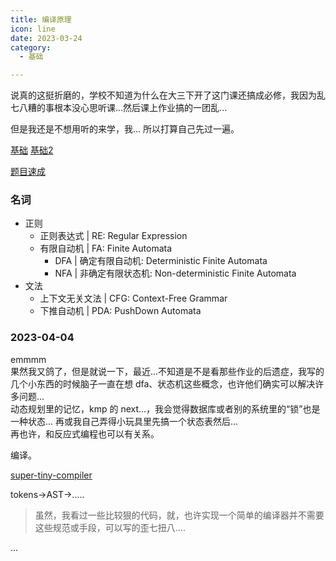 ```yaml
---
title: 编译原理
icon: line
date: 2023-03-24
category:
  - 基础

---
```



说真的这挺折磨的，学校不知道为什么在大三下开了这门课还搞成必修，我因为乱七八糟的事根本没心思听课...然后课上作业搞的一团乱...

但是我还是不想用听的来学，我... 所以打算自己先过一遍。

[基础](https://blog.csdn.net/dong_hfut/category_12066103.html)
[基础2](https://blog.csdn.net/gzn00417/article/details/106885612)

[题目速成](https://blog.csdn.net/dong_hfut/category_12066103.html)

### 名词

- 正则
  - 正则表达式 | RE: Regular Expression
  - 有限自动机 | FA: Finite Automata
    - DFA | 确定有限自动机: Deterministic Finite Automata
    - NFA | 非确定有限状态机: Non-deterministic Finite Automata
- 文法
  - 上下文无关文法 | CFG: Context-Free Grammar
  - 下推自动机 | PDA: PushDown Automata

### 2023-04-04

emmmm  
果然我又鸽了，但是就说一下，最近...不知道是不是看那些作业的后遗症，我写的几个小东西的时候脑子一直在想 dfa、状态机这些概念，也许他们确实可以解决许多问题...  
动态规划里的记忆，kmp 的 next...，我会觉得数据库或者别的系统里的“锁”也是一种状态... 再或我自己弄得小玩具里先搞一个状态表然后...  
再也许，和反应式编程也可以有关系。  

编译。

[super-tiny-compiler](https://github.com/jamiebuilds/the-super-tiny-compiler)

tokens->AST->.....  

>虽然，我看过一些比较狠的代码，就，也许实现一个简单的编译器并不需要这些规范或手段，可以写的歪七扭八....

...

